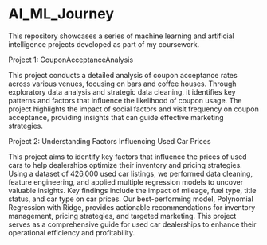 # AI_ML_Journey
This repository showcases a series of machine learning and artificial intelligence projects developed as part of my coursework.

Project 1: CouponAcceptanceAnalysis

This project conducts a detailed analysis of coupon acceptance rates across various venues, focusing on bars and coffee houses. Through exploratory data analysis and strategic data cleaning, it identifies key patterns and factors that influence the likelihood of coupon usage. The project highlights the impact of social factors and visit frequency on coupon acceptance, providing insights that can guide effective marketing strategies.

Project 2: Understanding Factors Influencing Used Car Prices

This project aims to identify key factors that influence the prices of used cars to help dealerships optimize their inventory and pricing strategies. Using a dataset of 426,000 used car listings, we performed data cleaning, feature engineering, and applied multiple regression models to uncover valuable insights. Key findings include the impact of mileage, fuel type, title status, and car type on car prices. Our best-performing model, Polynomial Regression with Ridge, provides actionable recommendations for inventory management, pricing strategies, and targeted marketing. This project serves as a comprehensive guide for used car dealerships to enhance their operational efficiency and profitability.
